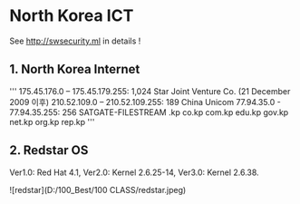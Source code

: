 # North Korea ICT 

See http://swsecurity.ml in details !

## 1. North Korea Internet
'''
175.45.176.0 – 175.45.179.255: 1,024 Star Joint Venture Co. (21 December 2009 이후)
210.52.109.0 – 210.52.109.255: 189 China Unicom
77.94.35.0 - 77.94.35.255: 256 SATGATE-FILESTREAM
.kp co.kp com.kp edu.kp gov.kp net.kp org.kp rep.kp
'''

## 2. Redstar OS
   Ver1.0: Red Hat 4.1, Ver2.0: Kernel 2.6.25-14, Ver3.0: Kernel 2.6.38.

![redstar](D:/100_Best/100 CLASS/redstar.jpeg)
